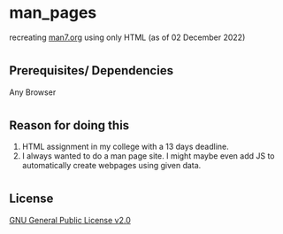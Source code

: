 # man_pages

recreating [man7.org](https://man7.org/linux/man-pages/index.html) using only HTML (as of 02 December 2022)
#

## Prerequisites/ Dependencies

Any Browser
#

## Reason for doing this

1. HTML assignment in my college with a 13 days deadline.
2. I always wanted to do a man page site. I might maybe even add JS to automatically create webpages using given data.


#

## License

[GNU General Public License v2.0](https://choosealicense.com/licenses/gpl-2.0/)

